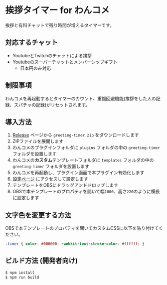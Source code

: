 # 挨拶タイマー for わんコメ

挨拶と有料チャットで残り時間が増えるタイマーです。

## 対応するチャット

- YoutubeとTwitchのチャットによる挨拶
- Youtubeのスーパーチャットとメンバーシップギフト
  - 日本円のみ対応

## 制限事項

わんコメを再起動するとタイマーのカウント、重複回避機能(挨拶をした人の記録、スパチャの記録)がリセットされます。

## 導入方法

1. [Release](https://github.com/mosamosa/greeting-timer-onecomme/releases) ページから `greeting-timer.zip` をダウンロードします
2. ZIPファイルを展開します
3. わんコメのプラグインフォルダに `plugins` フォルダの中の `greeting-timer` フォルダを設置します
4. わんコメの**カスタム**テンプレートフォルダに `templates` フォルダの中の `greeting-timer` フォルダを設置します
5. わんコメを再起動し、プラグイン画面で本プラグイン有効化します
6. [設定ページ](http://127.0.0.1:11180/plugins/mosamosa.greeting-timer/index.html) にアクセスして設定します
7. テンプレートをOBSにドラッグアンドドロップします
8. OBSで本テンプレートのプロパティを開いて幅`1000`、高さ`220`のように横長に設定します

## 文字色を変更する方法

OBSで本テンプレートのプロパティを開いてカスタムCSSに以下を貼り付けてください。

```css
.timer { color: #000000; -webkit-text-stroke-color: #ffffff; }
```

## ビルド方法 (開発者向け)

```bash
$ npm install
$ npm run build
```
